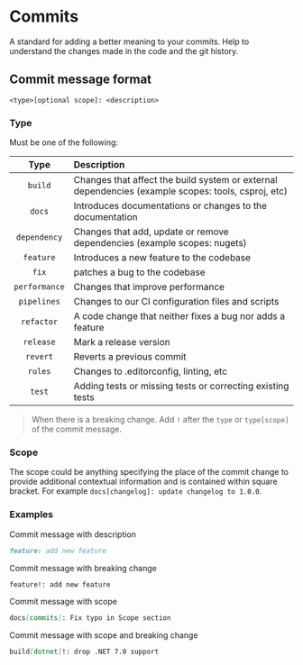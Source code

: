 # Commits

A standard for adding a better meaning to your commits. Help to understand the changes made in the code and the git history.

## Commit message format

```text
<type>[optional scope]: <description>
```

### Type

Must be one of the following:

|     Type      | Description                                                                                        |
| :-----------: | :------------------------------------------------------------------------------------------------- |
|    `build`    | Changes that affect the build system or external dependencies (example scopes: tools, csproj, etc) |
|    `docs`     | Introduces documentations or changes to the documentation                                          |
| `dependency`  | Changes that add, update or remove dependencies (example scopes: nugets)                           |
|   `feature`   | Introduces a new feature to the codebase                                                           |
|     `fix`     | patches a bug to the codebase                                                                      |
| `performance` | Changes that improve performance                                                                   |
|  `pipelines`  | Changes to our CI configuration files and scripts                                                  |
|  `refactor`   | A code change that neither fixes a bug nor adds a feature                                          |
|   `release`   | Mark a release version                                                                             |
|   `revert`    | Reverts a previous commit                                                                          |
|    `rules`    | Changes to .editorconfig, linting, etc                                                             |
|    `test`     | Adding tests or missing tests or correcting existing tests                                         |

> When there is a breaking change. Add `!` after the `type` or `type[scope]` of the commit message.

### Scope

The scope could be anything specifying the place of the commit change to provide additional contextual information and is contained within square bracket. For example `docs[changelog]: update changelog to 1.0.0`.

### Examples

Commit message with description

```md
feature: add new feature
```

Commit message with breaking change

```md
feature!: add new feature
```

Commit message with scope

```md
docs[commits]: Fix typo in Scope section
```

Commit message with scope and breaking change

```md
build[dotnet]!: drop .NET 7.0 support
```
